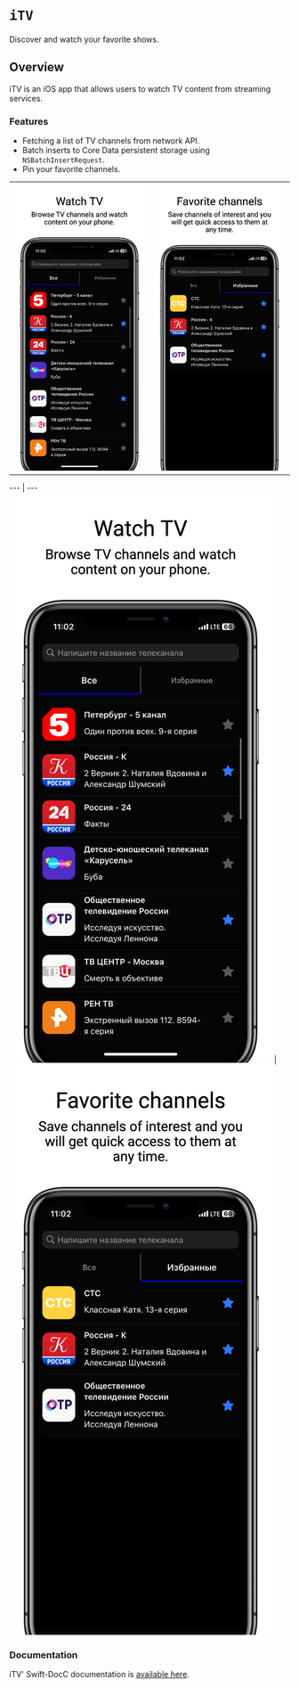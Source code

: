 # ``iTV``

Discover and watch your favorite shows.

## Overview

iTV is an iOS app that allows users to watch TV content from streaming services.

### Features

- Fetching a list of TV channels from network API.
- Batch inserts to Core Data persistent storage using ``NSBatchInsertRequest``.
- Pin your favorite channels.

<table>
<tr>
<td><img src="docs/images/screenshot@3x.png"></td>
<td><img src="docs/images/screenshot2@3x.png"></td>
</tr>
</table>


--- | ---
![An illustration displaying the UI for discovering of channels.](docs/images/screenshot@3x.png) | ![An illustration displaying the UI of favorite chammels.](docs/images/screenshot2@3x.png)


### Documentation

iTV' Swift-DocC documentation is [available here](https://leonidcbr.github.io/iTV/documentation/itv).
